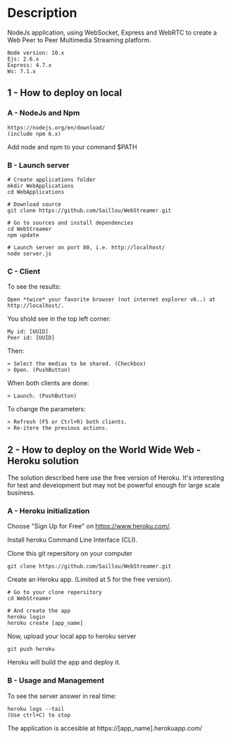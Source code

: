 # Description

NodeJs application, using WebSocket, Express and WebRTC to create a Web Peer to Peer Multimedia Streaming platform.

	Node version: 10.x
	Ejs: 2.6.x
	Express: 4.7.x
	Ws: 7.1.x
	
## 1 - How to deploy on local
### A - NodeJs and Npm

	https://nodejs.org/en/download/
	(include npm 6.x)
	
Add node and npm to your command $PATH
	
### B - Launch server

	# Create applications folder
	mkdir WebApplications
	cd WebApplications
	
	# Download source
	git clone https://github.com/Saillou/WebStreamer.git
	
	# Go to sources and install dependencies
	cd WebStreamer
	npm update
	
	# Launch server on port 80, i.e. http://localhost/
	node server.js


### C - Client

To see the results:

	Open *twice* your favorite browser (not internet explorer v6..) at http://localhost/.
	
You shold see in the top left corner:

	My id: [UUID]
	Peer id: [UUID]

Then:

	> Select the medias to be shared. (Checkbox)
	> Open. (PushButton)
	
When both clients are done:

	> Launch. (PushButton)
	
To change the parameters:

	> Refresh (F5 or Ctrl+R) both clients.
	> Re-itere the previous actions.
	
## 2 - How to deploy on the World Wide Web - Heroku solution

The solution described here use the free version of Heroku. It's interesting for test and development but may not be powerful enough for large scale business.

### A - Heroku initialization

Choose "Sign Up for Free" on https://www.heroku.com/.

Install heroku Command Line Interface (CLI).

Clone this git repersitory on your computer

	git clone https://github.com/Saillou/WebStreamer.git
	
Create an Heroku app. (Limited at 5 for the free version).

	# Go to your clone repersitory
	cd WebStreamer
	
	# And create the app
	heroku login
	heroku create [app_name]
	
Now, upload your local app to heroku server
	
	git push heroku
	
Heroku will build the app and deploy it.

### B - Usage and Management

To see the server answer in real time:

	heroku logs --tail
	(Use ctrl+C) to stop
	
The application is accesible at https://[app_name].herokuapp.com/
